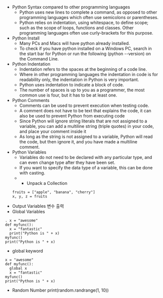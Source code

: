 - Python Syntax compared to other programming languages
  * Python uses new lines to complete a command, as opposed to other programming languages which often use semicolons or parentheses.
  * Python relies on indentation, using whitespace, to define scope; such as the scope of loops, functions and classes. Other programming languages often use curly-brackets for this purpose.
- Python Install
  * Many PCs and Macs will have python already installed.
  * To check if you have python installed on a Windows PC, search in the start bar for Python or run the following (python --version) on the Command Line.
- Python Indentation
  * Indentation refers to the spaces at the beginning of a code line.
  * Where in other programming languages the indentation in code is for readability only, the indentation in Python is very important.
  * Python uses indentation to indicate a block of code.
  * The number of spaces is up to you as a programmer, the most common use is four, but it has to be at least one.
- Python Comments
  * Comments can be used to prevent execution when testing code.
  *  A comment does not have to be text that explains the code, it can also be used to prevent Python from executing code
  * Since Python will ignore string literals that are not assigned to a variable, you can add a multiline string (triple quotes) in your code, and place your comment inside it
  * As long as the string is not assigned to a variable, Python will read the code, but then ignore it, and you have made a multiline comment.
- Python Variables
  * Variables do not need to be declared with any particular type, and can even change type after they have been set.
  * If you want to specify the data type of a variable, this can be done with casting.
  * - Unpack a Collection
  ```
  fruits = ["apple", "banana", "cherry"]
  x, y, z = fruits
  ```
- Output Variables 변수 출력
- Global Variables
```
. x = "awesome"
def myfunc():
  x = "fantastic"
  print("Python is " + x)
myfunc()
print("Python is " + x)
```
- global keyword
```
x = "awesome"
def myfunc():
  global x
  x = "fantastic"
myfunc()
print("Python is " + x)
```
- Random Number
print(random.randrange(1, 10))